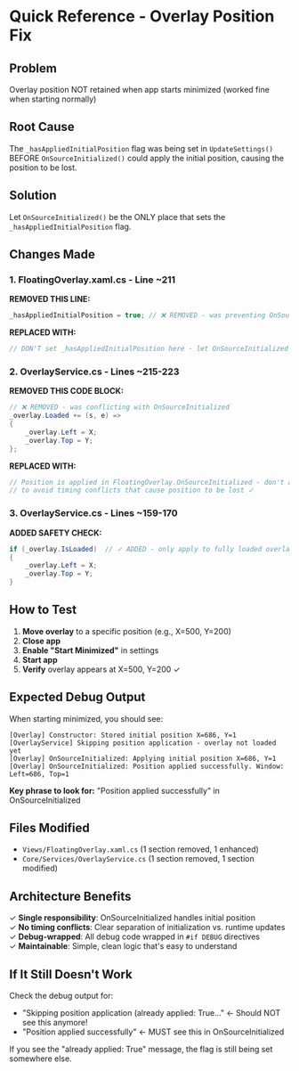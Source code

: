 # Quick Reference - Overlay Position Fix

## Problem
Overlay position NOT retained when app starts minimized (worked fine when starting normally)

## Root Cause
The `_hasAppliedInitialPosition` flag was being set in `UpdateSettings()` BEFORE `OnSourceInitialized()` could apply the initial position, causing the position to be lost.

## Solution
Let `OnSourceInitialized()` be the ONLY place that sets the `_hasAppliedInitialPosition` flag.

## Changes Made

### 1. FloatingOverlay.xaml.cs - Line ~211
**REMOVED THIS LINE:**
```csharp
_hasAppliedInitialPosition = true; // ❌ REMOVED - was preventing OnSourceInitialized from working
```

**REPLACED WITH:**
```csharp
// DON'T set _hasAppliedInitialPosition here - let OnSourceInitialized handle it ✓
```

### 2. OverlayService.cs - Lines ~215-223
**REMOVED THIS CODE BLOCK:**
```csharp
// ❌ REMOVED - was conflicting with OnSourceInitialized
_overlay.Loaded += (s, e) =>
{
    _overlay.Left = X;
    _overlay.Top = Y;
};
```

**REPLACED WITH:**
```csharp
// Position is applied in FloatingOverlay.OnSourceInitialized - don't apply it here
// to avoid timing conflicts that cause position to be lost ✓
```

### 3. OverlayService.cs - Lines ~159-170
**ADDED SAFETY CHECK:**
```csharp
if (_overlay.IsLoaded)  // ✓ ADDED - only apply to fully loaded overlay
{
    _overlay.Left = X;
    _overlay.Top = Y;
}
```

## How to Test

1. **Move overlay** to a specific position (e.g., X=500, Y=200)
2. **Close app**
3. **Enable "Start Minimized"** in settings
4. **Start app**
5. **Verify** overlay appears at X=500, Y=200 ✓

## Expected Debug Output

When starting minimized, you should see:
```
[Overlay] Constructor: Stored initial position X=686, Y=1
[OverlayService] Skipping position application - overlay not loaded yet
[Overlay] OnSourceInitialized: Applying initial position X=686, Y=1
[Overlay] OnSourceInitialized: Position applied successfully. Window: Left=686, Top=1
```

**Key phrase to look for:** "Position applied successfully" in OnSourceInitialized

## Files Modified
- `Views/FloatingOverlay.xaml.cs` (1 section removed, 1 enhanced)
- `Core/Services/OverlayService.cs` (1 section removed, 1 section modified)

## Architecture Benefits
✓ **Single responsibility**: OnSourceInitialized handles initial position  
✓ **No timing conflicts**: Clear separation of initialization vs. runtime updates  
✓ **Debug-wrapped**: All debug code wrapped in `#if DEBUG` directives  
✓ **Maintainable**: Simple, clean logic that's easy to understand  

## If It Still Doesn't Work
Check the debug output for:
- "Skipping position application (already applied: True..." ← Should NOT see this anymore!
- "Position applied successfully" ← MUST see this in OnSourceInitialized

If you see the "already applied: True" message, the flag is still being set somewhere else.
